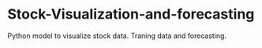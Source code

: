# Stock-Visualization-and-forecasting
Python model to visualize stock data. Traning data and forecasting.
